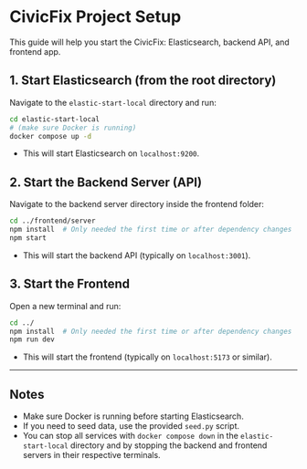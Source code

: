 # CivicFix Project Setup

This guide will help you start the CivicFix: Elasticsearch, backend API, and frontend app.

## 1. Start Elasticsearch (from the root directory)

Navigate to the `elastic-start-local` directory and run:

```sh
cd elastic-start-local
# (make sure Docker is running)
docker compose up -d
```

- This will start Elasticsearch on `localhost:9200`.

## 2. Start the Backend Server (API)

Navigate to the backend server directory inside the frontend folder:

```sh
cd ../frontend/server
npm install  # Only needed the first time or after dependency changes
npm start
```

- This will start the backend API (typically on `localhost:3001`).

## 3. Start the Frontend

Open a new terminal and run:

```sh
cd ../
npm install  # Only needed the first time or after dependency changes
npm run dev
```

- This will start the frontend (typically on `localhost:5173` or similar).

---

## Notes
- Make sure Docker is running before starting Elasticsearch.
- If you need to seed data, use the provided `seed.py` script.
- You can stop all services with `docker compose down` in the `elastic-start-local` directory and by stopping the backend and frontend servers in their respective terminals.